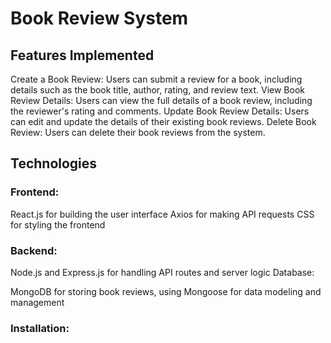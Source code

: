 # Book Review System

## Features Implemented

Create a Book Review: Users can submit a review for a book, including details such as the book title, author, rating, and review text.
View Book Review Details: Users can view the full details of a book review, including the reviewer's rating and comments.
Update Book Review Details: Users can edit and update the details of their existing book reviews.
Delete Book Review: Users can delete their book reviews from the system.

## Technologies

### Frontend:

React.js for building the user interface
Axios for making API requests
CSS for styling the frontend


### Backend:

Node.js and Express.js for handling API routes and server logic
Database:

MongoDB for storing book reviews, using Mongoose for data modeling and management

### Installation:


